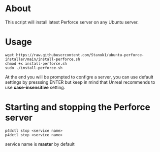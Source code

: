 # About
This script will install latest Perforce server on any Ubuntu server.
# Usage
```
wget https://raw.githubusercontent.com/Stanok1/ubuntu-perforce-installer/main/install-perforce.sh
chmod +x install-perforce.sh
sudo ./install-perforce.sh
```
At the end you will be prompted to configre a server, you can use default settings by presssing ENTER but keep in mind that Unreal recommends to use **case-insensitive** setting.

# Starting and stopping the Perforce server
```
p4dctl stop <service name>
p4dctl stop <service name>
```
service name is **master** by default
